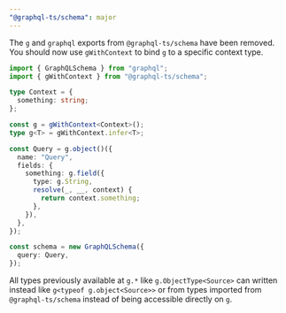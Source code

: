 ```yaml
---
"@graphql-ts/schema": major
---
```


The `g` and `graphql` exports from `@graphql-ts/schema` have been removed. You should now use `gWithContext` to bind `g` to a specific context type.

```ts
import { GraphQLSchema } from "graphql";
import { gWithContext } from "@graphql-ts/schema";

type Context = {
  something: string;
};

const g = gWithContext<Context>();
type g<T> = gWithContext.infer<T>;

const Query = g.object()({
  name: "Query",
  fields: {
    something: g.field({
      type: g.String,
      resolve(_, __, context) {
        return context.something;
      },
    }),
  },
});

const schema = new GraphQLSchema({
  query: Query,
});
```

All types previously available at `g.*` like `g.ObjectType<Source>` can written instead like `g<typeof g.object<Source>>` or from types imported from `@graphql-ts/schema` instead of being accessible directly on `g`.
